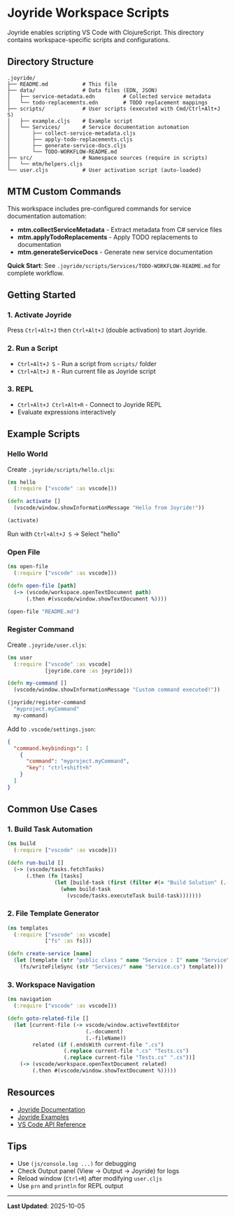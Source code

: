 # Joyride Workspace Scripts

Joyride enables scripting VS Code with ClojureScript. This directory contains workspace-specific scripts and configurations.

## Directory Structure

```
.joyride/
├── README.md           # This file
├── data/               # Data files (EDN, JSON)
│   ├── service-metadata.edn         # Collected service metadata
│   └── todo-replacements.edn        # TODO replacement mappings
├── scripts/            # User scripts (executed with Cmd/Ctrl+Alt+J S)
│   ├── example.cljs    # Example script
│   └── Services/       # Service documentation automation
│       ├── collect-service-metadata.cljs
│       ├── apply-todo-replacements.cljs
│       ├── generate-service-docs.cljs
│       └── TODO-WORKFLOW-README.md
├── src/                # Namespace sources (require in scripts)
│   └── mtm/helpers.cljs
└── user.cljs           # User activation script (auto-loaded)
```

## MTM Custom Commands

This workspace includes pre-configured commands for service documentation automation:

- **mtm.collectServiceMetadata** - Extract metadata from C# service files
- **mtm.applyTodoReplacements** - Apply TODO replacements to documentation
- **mtm.generateServiceDocs** - Generate new service documentation

**Quick Start**: See `.joyride/scripts/Services/TODO-WORKFLOW-README.md` for complete workflow.

## Getting Started

### 1. Activate Joyride

Press `Ctrl+Alt+J` then `Ctrl+Alt+J` (double activation) to start Joyride.

### 2. Run a Script

- `Ctrl+Alt+J S` - Run a script from `scripts/` folder
- `Ctrl+Alt+J R` - Run current file as Joyride script

### 3. REPL

- `Ctrl+Alt+J Ctrl+Alt+R` - Connect to Joyride REPL
- Evaluate expressions interactively

## Example Scripts

### Hello World

Create `.joyride/scripts/hello.cljs`:

```clojure
(ns hello
  (:require ["vscode" :as vscode]))

(defn activate []
  (vscode/window.showInformationMessage "Hello from Joyride!"))

(activate)
```

Run with `Ctrl+Alt+J S` → Select "hello"

### Open File

```clojure
(ns open-file
  (:require ["vscode" :as vscode]))

(defn open-file [path]
  (-> (vscode/workspace.openTextDocument path)
      (.then #(vscode/window.showTextDocument %))))

(open-file "README.md")
```

### Register Command

Create `.joyride/user.cljs`:

```clojure
(ns user
  (:require ["vscode" :as vscode]
            [joyride.core :as joyride]))

(defn my-command []
  (vscode/window.showInformationMessage "Custom command executed!"))

(joyride/register-command
  "myproject.myCommand"
  my-command)
```

Add to `.vscode/settings.json`:

```json
{
  "command.keybindings": [
    {
      "command": "myproject.myCommand",
      "key": "ctrl+shift+h"
    }
  ]
}
```

## Common Use Cases

### 1. Build Task Automation

```clojure
(ns build
  (:require ["vscode" :as vscode]))

(defn run-build []
  (-> (vscode/tasks.fetchTasks)
      (.then (fn [tasks]
               (let [build-task (first (filter #(= "Build Solution" (.-name %)) tasks))]
                 (when build-task
                   (vscode/tasks.executeTask build-task)))))))
```

### 2. File Template Generator

```clojure
(ns templates
  (:require ["vscode" :as vscode]
            ["fs" :as fs]))

(defn create-service [name]
  (let [template (str "public class " name "Service : I" name "Service\n{\n    // Implementation\n}\n")]
    (fs/writeFileSync (str "Services/" name "Service.cs") template)))
```

### 3. Workspace Navigation

```clojure
(ns navigation
  (:require ["vscode" :as vscode]))

(defn goto-related-file []
  (let [current-file (-> vscode/window.activeTextEditor
                         (.-document)
                         (.-fileName))
        related (if (.endsWith current-file ".cs")
                  (.replace current-file ".cs" "Tests.cs")
                  (.replace current-file "Tests.cs" ".cs"))]
    (-> (vscode/workspace.openTextDocument related)
        (.then #(vscode/window.showTextDocument %)))))
```

## Resources

- [Joyride Documentation](https://github.com/BetterThanTomorrow/joyride)
- [Joyride Examples](https://github.com/BetterThanTomorrow/joyride/tree/master/examples)
- [VS Code API Reference](https://code.visualstudio.com/api/references/vscode-api)

## Tips

- Use `(js/console.log ...)` for debugging
- Check Output panel (View → Output → Joyride) for logs
- Reload window (`Ctrl+R`) after modifying `user.cljs`
- Use `prn` and `println` for REPL output

---

**Last Updated**: 2025-10-05
